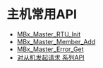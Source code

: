# 主机常用API

* [MBx_Master_RTU_Init](../apidoc/apimaster/MBx_Master_RTU_Init.md)
* [MBx_Master_Member_Add](../apidoc/apimaster/MBx_Master_Member_Add.md)
* [MBx_Master_Error_Get](../apidoc/apimaster/MBx_Master_Error_Get.md)
* [对从机发起请求 系列API](../apidoc/apimaster/Master2Slave.md)